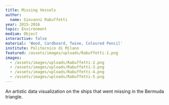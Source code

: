 ```yaml
---
title: Missing Vessels
author:
  name: Giovanni Rabuffetti
year: 2015-2016
topic: Environment
medium: Object
interactive: false
material: 'Wood, Cardboard, Twine, Coloured Pencil'
institute: Politecnico di Milano
featured: /assets/images/uploads/Rabuffetti-1.png
images:
  - /assets/images/uploads/Rabuffetti-2.png
  - /assets/images/uploads/Rabuffetti-3.png
  - /assets/images/uploads/Rabuffetti-4.png
  - /assets/images/uploads/Rabuffetti-5.png
---
```

An artistic data visualization on the ships that went missing in the Bermuda triangle.
